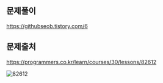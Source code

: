 ## 문제풀이
https://githubseob.tistory.com/6


## 문제출처
https://programmers.co.kr/learn/courses/30/lessons/82612


![82612](https://user-images.githubusercontent.com/83795383/128044707-9e6fc96b-8d95-47da-a3ee-2b52130ab931.jpg)
